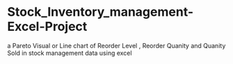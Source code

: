# Stock_Inventory_management-Excel-Project
a  Pareto Visual or Line chart of Reorder Level  , Reorder Quanity and Quanity Sold in stock management data using excel

